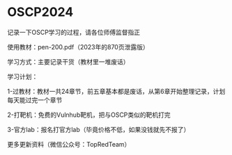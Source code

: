# OSCP2024
记录一下OSCP学习的过程，请各位师傅监督指正

使用教材：pen-200.pdf（2023年的870页泄露版）

学习方式：主要记录干货（教材里一堆废话）

学习计划：

1-过教材：教材一共24章节，前五章基本都是废话，从第6章开始整理记录，计划每天能过完一个章节

2-打靶机：免费的Vulnhub靶机，把与OSCP类似的靶机打完

3-官方lab：报名打官方lab（毕竟价格不低，如果没钱就先不报了）

更多更新资料（微信公众号：TopRedTeam）


